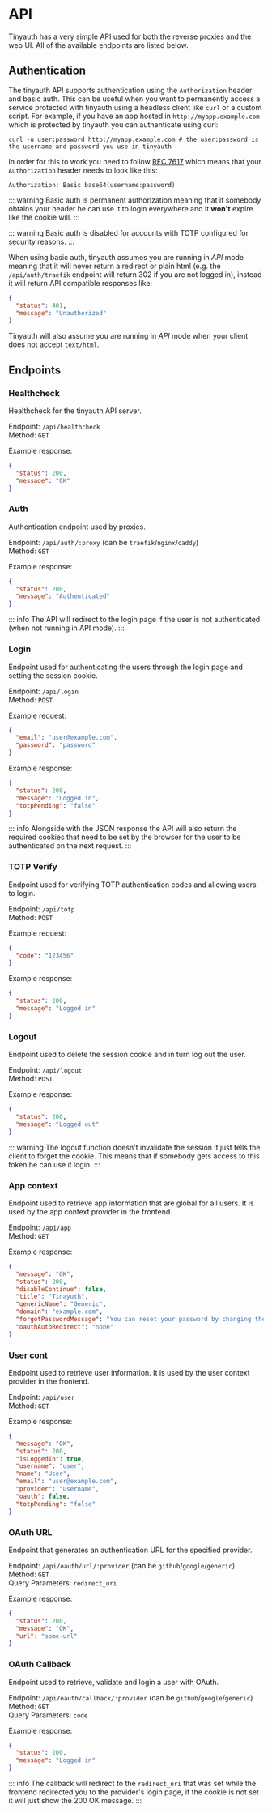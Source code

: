 # API

Tinyauth has a very simple API used for both the reverse proxies and the web UI. All of the available endpoints are listed below.

## Authentication

The tinyauth API supports authentication using the `Authorization` header and basic auth. This can be useful when you want to permanently access a service protected with tinyauth using a headless client like `curl` or a custom script. For example, if you have an app hosted in `http://myapp.example.com` which is protected by tinyauth you can authenticate using curl:

```shell
curl -u user:password http://myapp.example.com # the user:password is the username and password you use in tinyauth
```

In order for this to work you need to follow [RFC 7617](https://datatracker.ietf.org/doc/html/rfc7617) which means that your `Authorization` header needs to look like this:

```
Authorization: Basic base64(username:password)
```

::: warning
Basic auth is permanent authorization meaning that if somebody obtains your header he can use it to login everywhere and it **won't** expire like the cookie will.
:::

::: warning
Basic auth is disabled for accounts with TOTP configured for security reasons.
:::

When using basic auth, tinyauth assumes you are running in _API_ mode meaning that it will never return a redirect or plain html (e.g. the `/api/auth/traefik` endpoint will return 302 if you are not logged in), instead it will return API compatible responses like:

```json
{
  "status": 401,
  "message": "Unauthorized"
}
```

Tinyauth will also assume you are running in _API_ mode when your client does not accept `text/html`.

## Endpoints

### Healthcheck

Healthcheck for the tinyauth API server.

Endpoint: `/api/healthcheck`<br />
Method: `GET`

Example response:

```json
{
  "status": 200,
  "message": "OK"
}
```

### Auth

Authentication endpoint used by proxies.

Endpoint: `/api/auth/:proxy` (can be `traefik`/`nginx`/`caddy`)<br />
Method: `GET`

Example response:

```json
{
  "status": 200,
  "message": "Authenticated"
}
```

::: info
The API will redirect to the login page if the user is not authenticated (when not running in API mode).
:::

### Login

Endpoint used for authenticating the users through the login page and setting the session cookie.

Endpoint: `/api/login`<br />
Method: `POST`

Example request:

```json
{
  "email": "user@example.com",
  "password": "password"
}
```

Example response:

```json
{
  "status": 200,
  "message": "Logged in",
  "totpPending": "false"
}
```

::: info
Alongside with the JSON response the API will also return the required cookies that need to be set by the browser for the user to be authenticated on the next request.
:::

### TOTP Verify

Endpoint used for verifying TOTP authentication codes and allowing users to login.

Endpoint: `/api/totp`<br />
Method: `POST`

Example request:

```json
{
  "code": "123456"
}
```

Example response:

```json
{
  "status": 200,
  "message": "Logged in"
}
```

### Logout

Endpoint used to delete the session cookie and in turn log out the user.

Endpoint: `/api/logout`<br />
Method: `POST`

Example response:

```json
{
  "status": 200,
  "message": "Logged out"
}
```

::: warning
The logout function doesn't invalidate the session it just tells the client to forget the cookie. This means that if somebody gets access to this token he can use it login.
:::

### App context

Endpoint used to retrieve app information that are global for all users. It is used by the app context provider in the frontend.

Endpoint: `/api/app`<br />
Method: `GET`

Example response:

```json
{
  "message": "OK",
  "status": 200,
  "disableContinue": false,
  "title": "Tinayuth",
  "genericName": "Generic",
  "domain": "example.com",
  "forgotPasswordMessage": "You can reset your password by changing the `USERS` environment variable.",
  "oauthAutoRedirect": "none"
}
```

### User cont

Endpoint used to retrieve user information. It is used by the user context provider in the frontend.

Endpoint: `/api/user`<br />
Method: `GET`

Example response:

```json
{
  "message": "OK",
  "status": 200,
  "isLoggedIn": true,
  "username": "user",
  "name": "User",
  "email": "user@example.com",
  "provider": "username",
  "oauth": false,
  "totpPending": "false"
}
```

### OAuth URL

Endpoint that generates an authentication URL for the specified provider.

Endpoint: `/api/oauth/url/:provider` (can be `github`/`google`/`generic`)<br />
Method: `GET`<br />
Query Parameters: `redirect_uri`

Example response:

```json
{
  "status": 200,
  "message": "OK",
  "url": "some-url"
}
```

### OAuth Callback

Endpoint used to retrieve, validate and login a user with OAuth.

Endpoint: `/api/oauth/callback/:provider` (can be `github`/`google`/`generic`)<br />
Method: `GET`<br />
Query Parameters: `code`

Example response:

```json
{
  "status": 200,
  "message": "Logged in"
}
```

::: info
The callback will redirect to the `redirect_uri` that was set while the frontend redirected you to the provider's login page, if the cookie is not set it will just show the 200 OK message.
:::
